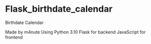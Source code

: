 # Flask_birthdate_calendar

Birthdate Calendar

Made by m4nute
Using Python 3.10
Flask for backend
JavaScript for frontend
